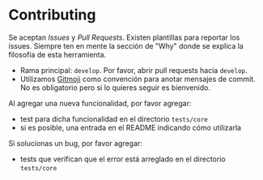 # Contributing

Se aceptan _Issues_ y _Pull Requests_. Existen plantillas para reportar los issues. Siempre ten en mente la sección de "Why" donde se explica la filosofía de esta herramienta.

* Rama principal: `develop`. Por favor, abrir pull requests hacia `develop`.
* Utilizamos [Gitmoji](https://gitmoji.carloscuesta.me) como convención para anotar mensajes de commit. No es obligatorio pero si lo quieres seguir es bienvenido.

Al agregar una nueva funcionalidad, por favor agregar:
* test para dicha funcionalidad en el directorio `tests/core`
* si es posible, una entrada en el README indicando cómo utilizarla

Si solucionas un bug, por favor agregar:
* tests que verifican que el error está arreglado en el directorio `tests/core`
